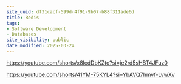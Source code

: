 ```yaml
---
site_uuid: df31cacf-599d-4f91-9b07-b88f311ade6d
title: Redis
tags:
- Software Development
- Databases
site_visibility: public
date_modified: 2025-03-24
---
```




https://youtube.com/shorts/x8lcdDbKZto?si=je2rd5sHBT4JFuz0

https://youtube.com/shorts/41YM-75KYL4?si=YbAVQ7hmvf-LvwXv